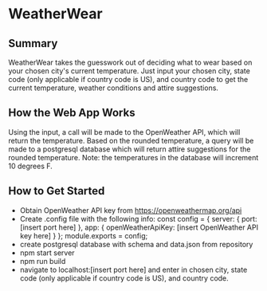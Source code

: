 # WeatherWear #

## Summary ##
  WeatherWear takes the guesswork out of deciding what to wear based on your chosen city's current temperature. Just input your chosen city, state code (only applicable if country code is US), and country code to get the current temperature, weather conditions and attire suggestions.

## How the Web App Works ##
  Using the input, a call will be made to the OpenWeather API, which will return the temperature. Based on the rounded temperature, a query will be made to a postgresql database which will return attire suggestions for the rounded temperature. Note: the temperatures in the database will increment 10 degrees F.

## How to Get Started ##
* Obtain OpenWeather API key from https://openweathermap.org/api
* Create .config file with the following info:
    const config = {
      server: {
        port: [insert port here]
      },
      app: {
        openWeatherApiKey: [insert OpenWeather API key here]
      }
    };
    module.exports = config;
* create postgresql database with schema and data.json from repository
* npm start server
* npm run build
* navigate to localhost:[insert port here] and enter in chosen city, state code (only applicable if country code is US), and country code.
